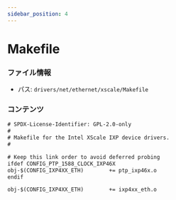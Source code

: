 ```yaml
---
sidebar_position: 4
---
```

# Makefile

### ファイル情報

- パス: `drivers/net/ethernet/xscale/Makefile`

### コンテンツ

```txt
# SPDX-License-Identifier: GPL-2.0-only
#
# Makefile for the Intel XScale IXP device drivers.
#

# Keep this link order to avoid deferred probing
ifdef CONFIG_PTP_1588_CLOCK_IXP46X
obj-$(CONFIG_IXP4XX_ETH)		+= ptp_ixp46x.o
endif

obj-$(CONFIG_IXP4XX_ETH)		+= ixp4xx_eth.o

```
